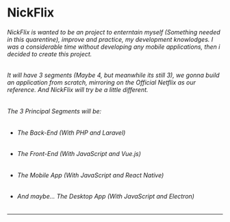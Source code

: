 # NickFlix

###### NickFlix is wanted to be an project to enterntain myself (Something needed in this quarentine), improve and practice, my development knowlodges. I was a considerable time without developing any mobile applications, then i decided to create this project.

###### It will have 3 segments (Maybe 4, but meanwhile its still 3), we gonna build an application from scratch, mirroring on the Official Netflix as our reference. And NickFlix will try be a little different.

###### The 3 Principal Segments will be:

* ###### The Back-End (With PHP and Laravel)
* ###### The Front-End (With JavaScript and Vue.js)
* ###### The Mobile App (With JavaScript and React Native)
* ###### And maybe... The Desktop App (With JavaScript and Electron)
---
